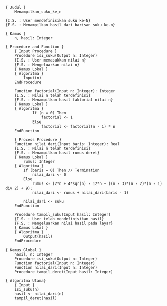     { Judul }
        Menampilkan_suku_ke_n

    {I.S. : User mendefinisikan suku ke-N}
    {F.S. : Menampilkan hasil dari barisan suku ke-n}

    { Kamus }
        n, hasil: Integer

    { Procedure and Function }
        { Input Procedure }
        Procedure isi_suku(Output n: Integer)
        {I.S. : User memasukkan nilai n}
        {F.S. : Mengeluarkan nilai n}
        { Kamus Lokal }
        { Algoritma }
            Input(n)
        EndProcedure

        Function factorial(Input n: Integer): Integer
        {I.S. : Nilai n telah terdefinisi}
        {F.S. : Menampilkan hasil faktorial nilai n}
        { Kamus Lokal }
        { Algoritma }
                If (n = 0) Then
                    factorial <- 1
                Else
                    factorial <- factorial(n - 1) * n
        EndFunction

        { Process Procedure }
        Function nilai_dari(Input baris: Integer): Real
        {I.S. : Nilai n telah terdefinisi}
        {F.S. : Menampilkan hasil rumus deret}
        { Kamus Lokal }
            rumus: Integer
        { Algoritma }
            If (baris = 0) Then // Termination
                nilai_dari <- 0
            Else
                rumus <- (2*n + 4*sqr(n) - 12*n + ((n - 3)*(n - 2)*(n - 1) div 2) + 9);
                nilai_dari <- rumus + nilai_dari(baris - 1) 

            nilai_dari <- suku
        EndFunction

        Procedure tampil_suku(Input hasil: Integer)
        {I.S. : User telah mendefinisikan hasil}
        {F.S. : Mengeluarkan nilai hasil pada layar}
        { Kamus Lokal }
        { Algoritma }
            Output(hasil)
        EndProcedure

    { Kamus Global }
        hasil, n: Integer
        Procedure isi_suku(Output n: Integer)
        Function factorial(Input n: Integer)
        Function nilai_dari(Input n: Integer)
        Procedure tampil_deret(Input hasil: Integer)
        
    { Algoritma Utama}
        { Input }
        isi_suku(n)
        hasil <- nilai_dari(n)
        tampil_deret(hasil)

